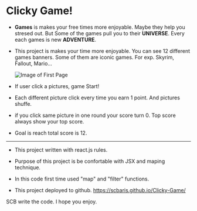 # Clicky Game!

- **Games** is makes your free times more enjoyable. Maybe they help you stresed out. But Some of the games pull you to their **UNIVERSE**. Every each games is new **ADVENTURE**.

- This project is makes your time more enjoyable. You can see 12 different games banners. Some of them are iconic games. For exp. Skyrim, Fallout, Mario...

    ![Image of First Page](https://i.imgur.com/jDYls2b.jpg)

- If user click a pictures, game Start!

- Each different picture click every time you earn 1 point. And pictures shuffe.

- if you click same picture in one round your score turn 0. Top score always show your top score.  

- Goal is reach total score is 12. 

--------------

- This project written with react.js rules. 

- Purpose of this project is be confortable with JSX and maping technique.

- In this code first time used "map" and "filter" functions. 

- This project deployed to github. 
https://scbaris.github.io/Clicky-Game/





SCB write the code. I hope you enjoy. 
